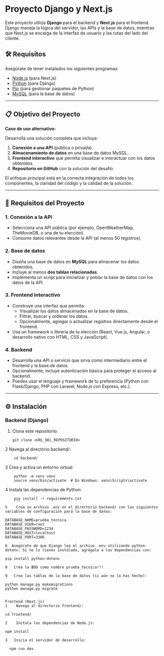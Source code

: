 # Proyecto Django y Next.js

Este proyecto utiliza **Django** para el backend y **Next.js** para el frontend. Django maneja la lógica del servidor, las APIs y la base de datos, mientras que Next.js se encarga de la interfaz de usuario y las rutas del lado del cliente.

## 🛠 Requisitos

Asegúrate de tener instalados los siguientes programas:

- [Node.js](https://nodejs.org/) (para Next.js)
- [Python](https://www.python.org/) (para Django)
- [Pip](https://pip.pypa.io/) (para gestionar paquetes de Python)
- [MySQL](https://www.mysql.com/) (para la base de datos)

---

## 📋 Objetivo del Proyecto

**Caso de uso alternativo:**

Desarrolla una solución completa que incluya:

1. **Conexión a una API** (pública o privada).
2. **Almacenamiento de datos** en una base de datos MySQL.
3. **Frontend interactivo** que permita visualizar e interactuar con los datos obtenidos.
4. **Repositorio en GitHub** con la solución del desafío.

El enfoque principal está en la correcta integración de todos los componentes, la claridad del código y la calidad de la solución.

---

## 🚀 Requisitos del Proyecto

### 1. Conexión a la API
- Selecciona una API pública (por ejemplo, OpenWeatherMap, TheMovieDB, o una de tu elección).
- Consume datos relevantes desde la API (al menos 50 registros).

### 2. Base de datos
- Diseña una base de datos en **MySQL** para almacenar los datos obtenidos.
- Incluye al menos **dos tablas relacionadas**.
- Implementa un script para inicializar y poblar la base de datos con los datos de la API.

### 3. Frontend interactivo
- Construye una interfaz que permita:
  - Visualizar los datos almacenados en la base de datos.
  - Filtrar, buscar y ordenar los datos.
  - Opcionalmente, agregar o actualizar registros directamente desde el frontend.
- Usa un framework o librería de tu elección (React, Vue.js, Angular, o desarrollo nativo con HTML, CSS y JavaScript).

### 4. Backend
- Desarrolla una API o servicio que sirva como intermediario entre el frontend y la base de datos.
- Opcionalmente, incluye autenticación básica para proteger el acceso al backend.
- Puedes usar el lenguaje y framework de tu preferencia (Python con Flask/Django, PHP con Laravel, Node.js con Express, etc.).

---

## ⚙️ Instalación

### **Backend (Django)**

1. Clona este repositorio:

   ```
   git clone <URL_DEL_REPOSITORIO>
   ```

2   Navega al directorio backend/:
```
    cd backend/
```
3   Crea y activa un entorno virtual:
```
    python -m venv venv
    source venv/bin/activate  # En Windows: venv\Scripts\activate
```
4  Instala las dependencias de Python:
```
    pip install -r requirements.txt
    ```
5    Crea un archivo .env en el directorio backend/ con las siguientes variables de configuración para la base de datos:
```
    DATABASE_NAME=prueba_tecnica
    DATABASE_USER=root
    DATABASE_PASSWORD=1234
    DATABASE_HOST=localhost
    DATABASE_PORT=3306
```
6  Asegúrate de que Django lea el archivo .env utilizando python-dotenv. Si no lo tienes instalado, agrégalo a las dependencias con:
```
    pip install python-dotenv
```
8   Crea la BDD como nombre prueba_tecnica!!!

9   Crea las tablas de la base de datos (si aún no lo has hecho):
```
    python manage.py makemigrations
    python manage.py migrate
```

Frontend (Next.js)
1    Navega al directorio frontend/:
```
    cd frontend/
```
2    Instala las dependencias de Node.js:
```
    npm install
```
3   Inicia el servidor de desarrollo:
```
      npm run dev
```



